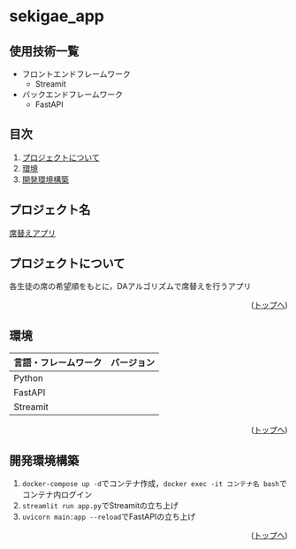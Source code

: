 # sekigae_app

<div id="top"></div>

## 使用技術一覧

<!-- シールド一覧 -->
<!-- 該当するプロジェクトの中から任意のものを選ぶ-->
- フロントエンドフレームワーク
  - Streamit
- バックエンドフレームワーク
  - FastAPI
## 目次

1. [プロジェクトについて](#プロジェクトについて)
2. [環境](#環境)
3. [開発環境構築](#開発環境構築)


## プロジェクト名

<a href="https://sekigaeapp.streamlit.app/">席替えアプリ<strong></strong></a>
<!-- プロジェクトについて -->

## プロジェクトについて
各生徒の席の希望順をもとに，DAアルゴリズムで席替えを行うアプリ


<!-- プロジェクトの概要を記載 -->

<p align="right">(<a href="#top">トップへ</a>)</p>

## 環境

<!-- 言語、フレームワーク、ミドルウェア、インフラの一覧とバージョンを記載 -->

| 言語・フレームワーク  | バージョン |
| --------------------- | ---------- |
| Python                |      |
| FastAPI                |     |
| Streamit              |            |

<p align="right">(<a href="#top">トップへ</a>)</p>

## 開発環境構築

<!-- コンテナの作成方法、パッケージのインストール方法など、開発環境構築に必要な情報を記載 -->
1. `docker-compose up -d`でコンテナ作成，`docker exec -it コンテナ名 bash`でコンテナ内ログイン
2. `streamlit run app.py`でStreamitの立ち上げ
3. `uvicorn main:app --reload`でFastAPIの立ち上げ

<p align="right">(<a href="#top">トップへ</a>)</p>
